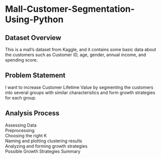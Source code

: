 # Mall-Customer-Segmentation-Using-Python
## Dataset Overview
This is a mall’s dataset from Kaggle, and it contains some basic data about the customers such as Customer ID, age, gender, annual income, and spending score.

## Problem Statement
I want to increase Customer Lifetime Value by segmenting the customers into several groups with similar characteristics and form growth strategies for each group.

## Analysis Process
Assessing Data  
Preprocessing  
Choosing the right K  
Naming and plotting clustering results  
Analyzing and forming growth strategies  
Possible Growth Strategies Summary  
